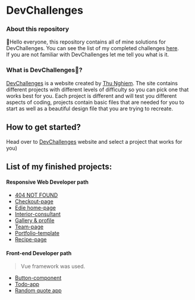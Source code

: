 # DevChallenges

### About this repository

:wave:Hello everyone, this repository contains all of mine solutions for DevChallenges. You can see the list of my completed challenges [here](https://devchallenges.io/portfolio/ic3top).  
If you are not familiar with DevChallenges let me tell you what is it.

### What is DevChallenges🤔?

[DevChallenges](https://devchallenges.io/) is a website created by [Thu Nghiem](https://twitter.com/thunghiemdinh). The site contains different projects with different levels of difficulty so you can pick one that works best for you. Each project is different and will test you different aspects of coding, projects contain basic files that are needed for you to start as well as a beautiful design file that you are trying to recreate.

## How to get started?

Head over to [DevChallenges](https://devchallenges.io/) website and select a project that works for you)

## List of my finished projects:

#### Responsive Web Developer path
* [404 NOT FOUND](https://ic3top.github.io/devChallenges/404-not-found-master/solution/src/index.html)
* [Checkout-page](https://ic3top.github.io/devChallenges/checkout-page-master/solution/src/index.html)
* [Edie home-page](https://ic3top.github.io/devChallenges/edie-homepage-master/solution/dist/index.html)
* [Interior-consultant](https://ic3top.github.io/devChallenges/interior-consultant-master/solution/src/index.html)
* [Gallery & profile](https://ic3top.github.io/devChallenges/my-gallery-master/solution/src/index.html)
* [Team-page](https://ic3top.github.io/devChallenges/my-team-page-master/solution/src/index.html)
* [Portfolio-template](https://ic3top.github.io/devChallenges/portfolio-master/solution/dist/index.html)
* [Recipe-page](https://ic3top.github.io/devChallenges/recipe-page-master/solution/src/index.html)

#### Front-end Developer path
> Vue framework was used.
* [Button-component](https://ic3top.github.io/devChallenges/button-component/dist/index.html)
* [Todo-app](https://ic3top.github.io/devChallenges/todo-app/dist/)
* [Random quote app](https://ic3top.github.io/devChallenges/quote-generator/dist/)
